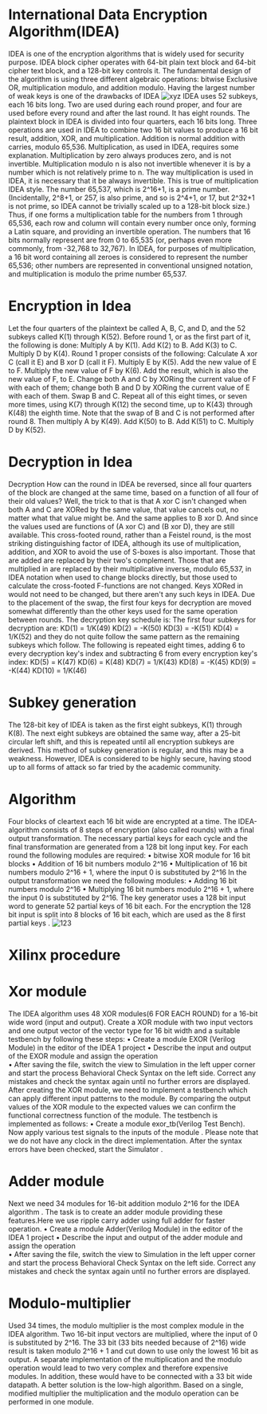 # International Data Encryption Algorithm(IDEA)
IDEA is one of the encryption algorithms that is widely used for security purpose. IDEA block cipher operates with 64-bit plain text block and 64-bit cipher text block, and a 128-bit key controls it. The fundamental design of the algorithm is using three different algebraic operations: bitwise Exclusive OR, multiplication modulo, and addition modulo. Having the largest number of weak keys is one of the drawbacks of IDEA
![xyz](https://user-images.githubusercontent.com/63008519/78742344-5eff1300-7979-11ea-8838-223d326280e2.png)
IDEA uses 52 subkeys, each 16 bits long. Two are used during each round proper, and four are used before every round and after the last round. It has eight rounds.
The plaintext block in IDEA is divided into four quarters, each 16 bits long. Three operations are used in IDEA to combine two 16 bit values to produce a 16 bit result, addition, XOR, and multiplication. Addition is normal addition with carries, modulo 65,536. Multiplication, as used in IDEA, requires some explanation.
Multiplication by zero always produces zero, and is not invertible. Multiplication modulo n is also not invertible whenever it is by a number which is not relatively prime to n. The way multiplication is used in IDEA, it is necessary that it be always invertible. This is true of multiplication IDEA style.
The number 65,537, which is 2^16+1, is a prime number. (Incidentally, 2^8+1, or 257, is also prime, and so is 2^4+1, or 17, but 2^32+1 is not prime, so IDEA cannot be trivially scaled up to a 128-bit block size.) Thus, if one forms a multiplication table for the numbers from 1 through 65,536, each row and column will contain every number once only, forming a Latin square, and providing an invertible operation. The numbers that 16 bits normally represent are from 0 to 65,535 (or, perhaps even more commonly, from -32,768 to 32,767). In IDEA, for purposes of multiplication, a 16 bit word containing all zeroes is considered to represent the number 65,536; other numbers are represented in conventional unsigned notation, and multiplication is modulo the prime number 65,537.
# Encryption in Idea
Let the four quarters of the plaintext be called A, B, C, and D, and the 52 subkeys called K(1) through K(52).
Before round 1, or as the first part of it, the following is done:
Multiply A by K(1). Add K(2) to B. Add K(3) to C. Multiply D by K(4).
Round 1 proper consists of the following:
Calculate A xor C (call it E) and B xor D (call it F).
Multiply E by K(5). Add the new value of E to F.
Multiply the new value of F by K(6). Add the result, which is also the new value of F, to E.
Change both A and C by XORing the current value of F with each of them; change both B and D by XORing the current value of E with each of them.
Swap B and C.
Repeat all of this eight times, or seven more times, using K(7) through K(12) the second time, up to K(43) through K(48) the eighth time. Note that the swap of B and C is not performed after round 8.
Then multiply A by K(49). Add K(50) to B. Add K(51) to C. Multiply D by K(52).
# Decryption in Idea
Decryption
How can the round in IDEA be reversed, since all four quarters of the block are changed at the same time, based on a function of all four of their old values? Well, the trick to that is that A xor C isn't changed when both A and C are XORed by the same value, that value cancels out, no matter what that value might be. And the same applies to B xor D. And since the values used are functions of (A xor C) and (B xor D), they are still available.
This cross-footed round, rather than a Feistel round, is the most striking distinguishing factor of IDEA, although its use of multiplication, addition, and XOR to avoid the use of S-boxes is also important.
Those that are added are replaced by their two's complement. Those that are multiplied in are replaced by their multiplicative inverse, modulo 65,537, in IDEA notation when used to change blocks directly, but those used to calculate the cross-footed F-functions are not changed. Keys XORed in would not need to be changed, but there aren't any such keys in IDEA. Due to the placement of the swap, the first four keys for decryption are moved somewhat differently than the other keys used for the same operation between rounds.
The decryption key schedule is:
The first four subkeys for decryption are:
KD(1) = 1/K(49)
KD(2) =  -K(50)
KD(3) =  -K(51)
KD(4) = 1/K(52)
and they do not quite follow the same pattern as the remaining subkeys which follow.
The following is repeated eight times, adding 6 to every decryption key's index and subtracting 6 from every encryption key's index:
KD(5)  =   K(47)
KD(6)  =   K(48)
KD(7)  = 1/K(43)
KD(8)  =  -K(45)
KD(9)  =  -K(44)
KD(10) = 1/K(46)
# Subkey generation
The 128-bit key of IDEA is taken as the first eight subkeys, K(1) through K(8). The next eight subkeys are obtained the same way, after a 25-bit circular left shift, and this is repeated until all encryption subkeys are derived.
This method of subkey generation is regular, and this may be a weakness. However, IDEA is considered to be highly secure, having stood up to all forms of attack so far tried by the academic community.
# Algorithm
Four blocks of cleartext each 16 bit wide are encrypted at a time. The IDEA-algorithm consists of 8 steps of encryption (also called rounds) with a final output transformation. The necessary partial keys for each cycle and the final transformation are generated from a 128 bit long input key. For each round  the following modules are required: 
• bitwise XOR module for 16 bit blocks 
• Addition of 16 bit numbers modulo 2^16
• Multiplication of 16 bit numbers modulo 2^16 + 1, where the input 0 is substituted by 2^16
In the output transformation  we need the following modules: 
• Adding 16 bit numbers modulo 2^16 
• Multiplying 16 bit numbers modulo 2^16 + 1, where the input 0 is substituted by 2^16.
 The key generator uses a 128 bit input word to generate 52 partial keys of 16 bit each. For the encryption the 128 bit input is split into 8 blocks of 16 bit each, which are used as the 8 first partial keys .
![123](https://user-images.githubusercontent.com/63008519/78744412-2104ed80-797f-11ea-8e03-46812670e3d5.png)
# Xilinx procedure
# Xor module
The IDEA algorithm uses 48 XOR modules(6 FOR EACH ROUND) for a 16-bit wide word (input and output). Create a XOR module with two input vectors and one output vector of the vector type for 16 bit width and a suitable testbench by following these steps:
• Create a module EXOR (Verilog Module) in the editor of the IDEA 1 project
 • Describe the input and output of the EXOR module and assign the operation  
• After saving the file, switch the view to Simulation in the left upper corner and start the process Behavioral Check Syntax on the left side. Correct any mistakes and check the syntax again until no further errors are displayed. After creating the XOR module, we need to implement a testbench which can apply different input patterns to the module. By comparing the output values of the XOR module to the expected values we can confirm the functional correctness function of the module.
The testbench is implemented as follows:
• Create a module exor_tb(Verilog Test Bench).  Now apply various test signals to the inputs of the module . Please note that we do not have any clock in the direct implementation. After the syntax errors have been checked, start the  Simulator . 
# Adder module
Next we need 34 modules for 16-bit addition modulo 2^16 for the IDEA algorithm . The task is to create an adder module providing these features.Here we use ripple carry adder using full adder for faster operation.
• Create a module  Adder(Verilog Module) in the editor of the IDEA 1 project
• Describe the input and output of the adder module and assign the operation  
• After saving the file, switch the view to Simulation in the left upper corner and start the process Behavioral Check Syntax on the left side. Correct any mistakes and check the syntax again until no further errors are displayed.
# Modulo-multiplier
Used 34 times, the modulo multiplier is the most complex module in the IDEA algorithm. Two 16-bit input vectors are multiplied, where the input of 0 is substituted by 2^16. The 33 bit (33 bits needed because of 2^16) wide result is taken modulo 2^16 + 1 and cut down to use only the lowest 16 bit as output.
A separate implementation of the multiplication and the modulo operation would lead to two very complex and therefore expensive modules. In addition, these would have to be connected with a 33 bit wide datapath. A better solution is the low-high algorithm. Based on a single, modified multiplier the multiplication and the modulo operation can be performed in one module.

